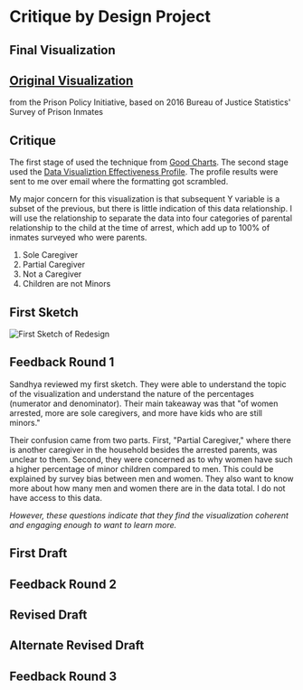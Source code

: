 # Critique by Design Project

## Final Visualization



## [Original  Visualization](https://www.prisonpolicy.org/graphs/spi_family_separation_sex.html)
from the Prison Policy Initiative, based on 2016 Bureau of Justice Statistics' Survey of Prison Inmates

## Critique 
The first stage of used the technique from [Good Charts](https://docs.google.com/spreadsheets/d/1NJC62tJaYt402543EbG_gNnxd9ZIaAl2qgJeVa-J-0Q/edit?usp=sharing). The second stage used the [Data Visualiztion Effectiveness Profile](https://github.com/ruesellers/datastories/blob/main/Data%20Visualization%20Effectiveness%20Profile.pdf). The profile results were sent to me over email where the formatting got scrambled.

My major concern for this visualization is that subsequent Y variable is a subset of the previous, but there is little indication of this data relationship. I will use the relationship to separate the data into four categories of parental relationship to the child at the time of arrest, which add up to 100% of inmates surveyed who were parents.
1. Sole Caregiver
2. Partial Caregiver
3. Not a Caregiver
4. Children are not Minors

## First Sketch
![First Sketch of Redesign](https://github.com/ruesellers/datastories/assets/ppisketch.jpg)

## Feedback Round 1
Sandhya reviewed my first sketch. They were able to understand the topic of the visualization and understand the nature of the percentages (numerator and denominator). Their main takeaway was that "of women arrested, more are sole caregivers, and more have kids who are still minors."

Their confusion came from two parts. First, "Partial Caregiver," where there is another caregiver in the household besides the arrested parents, was unclear to them. Second, they were concerned as to why women have such a higher percentage of minor children compared to men. This could be explained by survey bias between men and women. They also want to know more about how many men and women there are in the data total. I do not have access to this data.

*However, these questions indicate that they find the visualization coherent and engaging enough to want to learn more.*

## First Draft
<div class="flourish-embed flourish-chart" data-src="visualisation/11833558"><script src="https://public.flourish.studio/resources/embed.js"></script></div>

## Feedback Round 2

## Revised Draft
<div class="flourish-embed flourish-chart" data-src="visualisation/11833797"><script src="https://public.flourish.studio/resources/embed.js"></script></div>

## Alternate Revised Draft
<div class="flourish-embed flourish-chart" data-src="visualisation/11834166"><script src="https://public.flourish.studio/resources/embed.js"></script></div>

## Feedback Round 3
